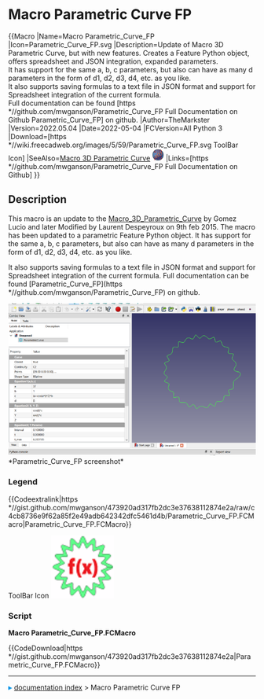 # Macro Parametric Curve FP
{{Macro
|Name=Macro Parametric_Curve_FP
|Icon=Parametric_Curve_FP.svg
|Description=Update of Macro 3D Parametric Curve, but with new features. Creates a Feature Python object, offers spreadsheet and JSON integration, expanded parameters.<br/>It has support for the same a, b, c parameters, but also can have as many d parameters in the form of d1, d2, d3, d4, etc. as you like.<br/>It also supports saving formulas to a text file in JSON format and support for Spreadsheet integration of the current formula.<br/>Full documentation can be found [https   *//github.com/mwganson/Parametric_Curve_FP Full Documentation on Github Parametric_Curve_FP] on github. 
|Author=TheMarkster
|Version=2022.05.04
|Date=2022-05-04
|FCVersion=All Python 3
|Download=[https   *//wiki.freecadweb.org/images/5/59/Parametric_Curve_FP.svg ToolBar Icon]
|SeeAlso=[Macro 3D Parametric Curve](Macro_3D_Parametric_Curve.md) <img src="images/Macro_3D_Parametric_Curve.png" width=24px>
|Links=[https   *//github.com/mwganson/Parametric_Curve_FP Full Documentation on Github]
}}

## Description

This macro is an update to the [Macro\_3D\_Parametric\_Curve](Macro_3D_Parametric_Curve.md) by Gomez Lucio and later Modified by Laurent Despeyroux on 9th feb 2015. The macro has been updated to a parametric Feature Python object. It has support for the same a, b, c parameters, but also can have as many d parameters in the form of d1, d2, d3, d4, etc. as you like.

It also supports saving formulas to a text file in JSON format and support for Spreadsheet integration of the current formula. Full documentation can be found [Parametric\_Curve\_FP](https   *//github.com/mwganson/Parametric_Curve_FP) on github.

 <img alt="" src=images/Parametric_Curve_FP_SCR.png  style="width   *600px;">  
*Parametric_Curve_FP screenshot‎*

### Legend


{{Codeextralink|https   *//gist.github.com/mwganson/473920ad317fb2dc3e37638112874e2a/raw/c4cb8736e9f62a85f2e49adb642342dfc5461d4b/Parametric_Curve_FP.FCMacro|Parametric_Curve_FP.FCMacro}}

ToolBar Icon  ![](images/Parametric_Curve_FP.svg )

### Script

**Macro Parametric\_Curve\_FP.FCMacro**


{{CodeDownload|https   *//gist.github.com/mwganson/473920ad317fb2dc3e37638112874e2a|Parametric_Curve_FP.FCMacro}}



---
![](images/Right_arrow.png) [documentation index](../README.md) > Macro Parametric Curve FP
